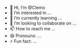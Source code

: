 - 👋 Hi, I’m @Clemo
- 👀 I’m interested in ...
- 🌱 I’m currently learning ...
- 💞️ I’m looking to collaborate on ...
- 📫 How to reach me ...
- 😄 Pronouns: ...
- ⚡ Fun fact: ...

<!---
Caspasky/Caspasky is a ✨ special ✨ repository because its `README.md` (this file) appears on your GitHub profile.
You can click the Preview link to take a look at your changes.
--->
